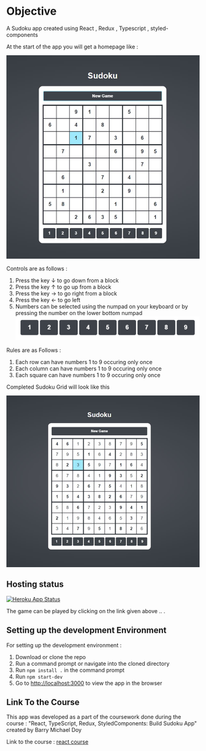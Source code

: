 # Objective

A Sudoku app created using React , Redux , Typescript , styled-components

At the start of the app you will get a homepage like :

![Sudoku Start](/AppScreenshots/StartApp.JPG)

Controls are as follows :

1. Press the key &#8595; to go down from a block
2. Press the key &#8593; to go up from a block
3. Press the key &#8594; to go right from a block
4. Press the key &#8592; to go left
5. Numbers can be selected using the numpad on your keyboard or by pressing the number on the lower bottom numpad
   ![Number input](/AppScreenshots/NumberInput.PNG)

Rules are as Follows :

1. Each row can have numbers 1 to 9 occuring only once
2. Each column can have numbers 1 to 9 occuring only once
3. Each square can have numbers 1 to 9 occuring only once

Completed Sudoku Grid will look like this

![Finished Grid](/AppScreenshots/FinishedGrid.JPG)

## Hosting status

[![Heroku App Status](http://heroku-shields.herokuapp.com/sudoku-app)](https://sudoku-app.herokuapp.com)

The game can be played by clicking on the link given above .. .

## Setting up the development Environment

For setting up the development environment :

1. Download or clone the repo
2. Run a command prompt or navigate into the cloned directory
3. Run `npm install .` in the command prompt
4. Run `npm start-dev`
5. Go to [http://localhost:3000](http://localhost:3000) to view the app in the browser

## Link To the Course

This app was developed as a part of the coursework done during the course : "React, TypeScript, Redux, StyledComponents: Build Sudoku App" created by Barry Michael Doy

Link to the course : [react course](https://www.udemy.com/course/react2020/)
